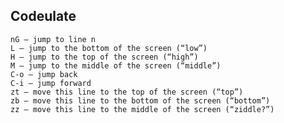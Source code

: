 ## Codeulate

    nG – jump to line n
    L – jump to the bottom of the screen (“low”)
    H – jump to the top of the screen (“high”)
    M – jump to the middle of the screen (“middle”)
    C-o – jump back
    C-i – jump forward
    zt – move this line to the top of the screen (“top”)
    zb – move this line to the bottom of the screen (“bottom”)
    zz – move this line to the middle of the screen (“ziddle?”)
